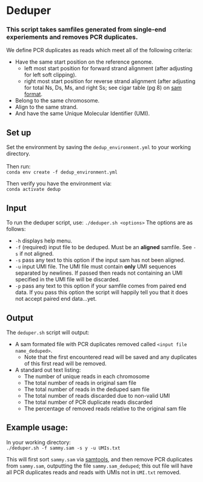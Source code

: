 # Deduper
### This script takes samfiles generated from single-end experiements and removes PCR duplicates.

We define PCR duplicates as reads which meet all of the following criteria:
- Have the same start position on the reference genome.
    - left most start position for forward strand alignment (after adjusting for left soft clipping).
    - right most start position for reverse strand alignment (after adjusting for total Ns, Ds, Ms, and right Ss; see cigar table (pg 8) on [sam format](https://samtools.github.io/hts-specs/SAMv1.pdf).
- Belong to the same chromosome.
- Align to the same strand.
- And have the same Unique Molecular Identifier (UMI).

## Set up
Set the environment by saving the `dedup_environment.yml` to your working directory. \
\
Then run: \
`conda env create -f dedup_environment.yml`

Then verify you have the environment via: \
`conda activate dedup`

## Input
To run the deduper script, use: `./deduper.sh <options>`
The options are as follows:

- `-h` displays help menu.
- `-f` (required) input file to be deduped. Must be an **aligned** samfile. See `-s` if not aligned.
- `-s` pass any text to this option if the input sam has not been aligned.
- `-u` input UMI file. The UMI file must contain **only** UMI sequences separated by newlines. If passed then reads not containing an UMI specified in the UMI file will be discarded.
- `-p` pass any text to this option if your samfile comes from paired end data. If you pass this option the script will happily tell you that it does not accept paired end data...yet.

## Output
The `deduper.sh` script will output:
- A sam formated file with PCR duplicates removed called `<input file name_deduped>`.
    - Note that the first encountered read will be saved and any duplicates of this first read will be removed.
- A standard out text listing:
    - The number of unique reads in each chromosome
    - The total number of reads in original sam file
    - The total number of reads in the deduped sam file
    - The total number of reads discarded due to non-valid UMI
    - The total number of PCR duplicate reads discarded
    - The percentage of removed reads relative to the original sam file

## Example usage:
In your working directory: \
```./deduper.sh -f sammy.sam -s y -u UMIs.txt```

This will first sort `sammy.sam` via [samtools](http://www.htslib.org/doc/samtools.html), and then remove PCR duplicates from `sammy.sam`, outputting the file `sammy.sam_deduped`; this out file will have all PCR duplicates reads and reads with UMIs not in `UMI.txt` removed.
